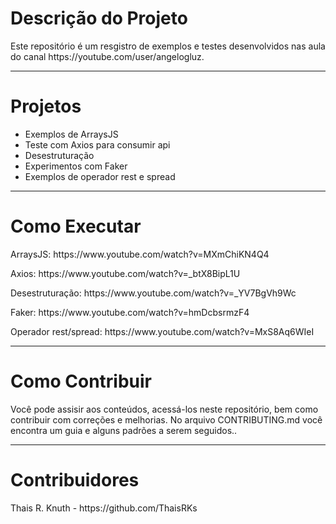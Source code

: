<h1>Descrição do Projeto</h1>
<p>Este repositório é um resgistro de exemplos e testes desenvolvidos nas aula do canal https://youtube.com/user/angelogluz.</p>
<hr>

<h1>Projetos</h1>
<ul>
<li>Exemplos de ArraysJS</li>
<li>Teste com Axios para consumir api</li>
<li>Desestruturação</li>
<li>Experimentos com Faker</li>
<li>Exemplos de operador rest e spread</li>  
</ul>
<hr>

<h1>Como Executar</h1> 
<p>ArraysJS: https://www.youtube.com/watch?v=MXmChiKN4Q4</p>
<p>Axios: https://www.youtube.com/watch?v=_btX8BipL1U</p>
<p>Desestruturação: https://www.youtube.com/watch?v=_YV7BgVh9Wc</p>
<p>Faker: https://www.youtube.com/watch?v=hmDcbsrmzF4</p>
<p>Operador rest/spread: https://www.youtube.com/watch?v=MxS8Aq6WIeI</p>
<hr> 
<h1>Como Contribuir</h1>
<p>Você pode assisir aos conteúdos, acessá-los neste repositório, bem como contribuir com correções e melhorias. No arquivo CONTRIBUTING.md você encontra um guia e alguns padrões a serem seguidos..</p>  
<hr>
<h1>Contribuidores</h1>
<p>Thais R. Knuth - https://github.com/ThaisRKs</p>
   





